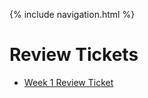 {% include navigation.html %}

# Review Tickets
- [Week 1 Review Ticket](https://github.com/zachye111/zach_individual_tri3/issues/2)
